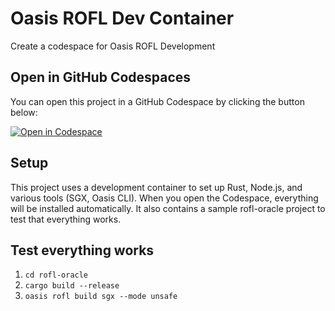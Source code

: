 # Oasis ROFL Dev Container

Create a codespace for Oasis ROFL Development

## Open in GitHub Codespaces

You can open this project in a GitHub Codespace by clicking the button below:

[![Open in Codespace](https://github.com/codespaces/badge.svg)](https://github.com/codespaces/new)

## Setup

This project uses a development container to set up Rust, Node.js, and various tools (SGX, Oasis CLI). When you open the Codespace, everything will be installed automatically.
It also contains a sample rofl-oracle project to test that everything works.

## Test everything works

1. ```cd rofl-oracle```
2. ```cargo build --release```
3. ```oasis rofl build sgx --mode unsafe```
